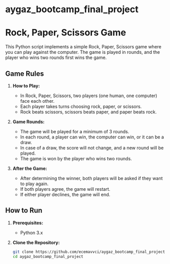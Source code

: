 # aygaz_bootcamp_final_project
# Rock, Paper, Scissors Game

This Python script implements a simple Rock, Paper, Scissors game where you can play against the computer. The game is played in rounds, and the player who wins two rounds first wins the game.

## Game Rules

1. **How to Play:**
   - In Rock, Paper, Scissors, two players (one human, one computer) face each other.
   - Each player takes turns choosing rock, paper, or scissors.
   - Rock beats scissors, scissors beats paper, and paper beats rock.

2. **Game Rounds:**
   - The game will be played for a minimum of 3 rounds.
   - In each round, a player can win, the computer can win, or it can be a draw.
   - In case of a draw, the score will not change, and a new round will be played.
   - The game is won by the player who wins two rounds.

3. **After the Game:**
   - After determining the winner, both players will be asked if they want to play again.
   - If both players agree, the game will restart.
   - If either player declines, the game will end.

## How to Run

1. **Prerequisites:**
   - Python 3.x


2. **Clone the Repository:**
   ```bash
   git clone https://github.com/ecemavvci/aygaz_bootcamp_final_project.git
   cd aygaz_bootcamp_final_project
